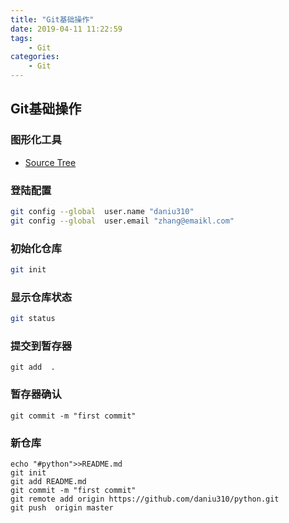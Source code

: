 ```yaml
---
title: "Git基础操作"
date: 2019-04-11 11:22:59
tags:
    - Git
categories:
    - Git
---
```

## Git基础操作

### 图形化工具
- [Source Tree](https://www.sourcetreeapp.com/)

### 登陆配置
```bash
git config --global  user.name "daniu310"
git config --global  user.email "zhang@emaikl.com"
```
### 初始化仓库
```bash
git init
```
### 显示仓库状态
```bash
git status
```
### 提交到暂存器
```
git add  .
```
### 暂存器确认
```
git commit -m "first commit"
```
### 新仓库
```
echo "#python">>README.md
git init
git add README.md
git commit -m "first commit"
git remote add origin https://github.com/daniu310/python.git
git push  origin master
```

